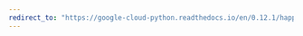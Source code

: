 ```yaml
---
redirect_to: "https://google-cloud-python.readthedocs.io/en/0.12.1/happybase-connection.html"
---
```


